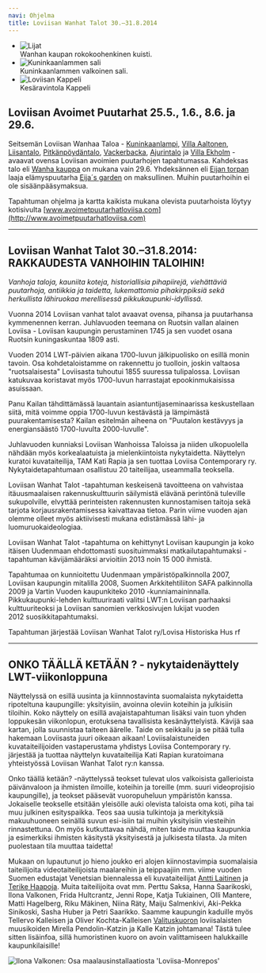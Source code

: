```yaml
---
navi: Ohjelma
title: Loviisan Wanhat Talot 30.–31.8.2014
---
```


<ul class="example-orbit" data-orbit>
  <li>
    <img src="/img/slider/kuisti.jpg" alt="Lijat" />
    <div class="orbit-caption">
      Wanhan kaupan rokokoohenkinen kuisti.
    </div>
  </li>
  <li>
    <img src="/img/slider/kuninkaanlampi.jpg" alt="Kuninkaanlammen sali" />
    <div class="orbit-caption">
      Kuninkaanlammen valkoinen sali.
    </div>
  </li>
  <li>
    <img src="/img/slider/kappeli.jpg" alt="Loviisan Kappeli" />
    <div class="orbit-caption">
      Kesäravintola Kappeli
    </div>
  </li>
</ul>

Loviisan Avoimet Puutarhat 25.5., 1.6., 8.6. ja 29.6.
-------
Seitsemän Loviisan Wanhaa Taloa - [Kuninkaanlampi](/kohteet/kuninkaanlampi), [Villa Aaltonen](/kohteet/villaaaltonen), [Liisantalo](/kohteet/liisantalo), [Pitkänpöydäntalo](/kohteet/pitkanpoydantalo), [Vackerbacka](), [Ajurintalo](/kohteet/ajurintalo) ja [Villa Ekholm](/kohteet/villaekholm) - avaavat ovensa Loviisan avoimien puutarhojen tapahtumassa. Kahdeksas talo eli [Wanha kauppa](/kohteet/wanhakauppa) on mukana vain 29.6. Yhdeksännen eli [Eijan torpan](/kohteet/eijantorppa) laaja elämyspuutarha [Eija´s garden](http://www.eijasgarden.fi) on maksullinen.
Muihin puutarhoihin ei ole sisäänpääsymaksua.

Tapahtuman ohjelma ja kartta kaikista mukana olevista puutarhoista löytyy kotisivulta [www.avoimetpuutarhatloviisa.com](http://www.avoimetpuutarhatloviisa.com)

* * *

Loviisan Wanhat Talot 30.–31.8.2014: RAKKAUDESTA VANHOIHIN TALOIHIN!
-------

<em>Vanhoja taloja, kauniita koteja, historiallisia pihapiirejä, viehättäviä puutarhoja, antiikkia ja taidetta, lukemattomia pihakirppiksiä sekä herkullista lähiruokaa merellisessä pikkukaupunki-idyllissä.</em>

Vuonna 2014 Loviisan vanhat talot avaavat ovensa, pihansa ja puutarhansa kymmenennen kerran.  Juhlavuoden teemana on Ruotsin vallan alainen Loviisa  -  Loviisan kaupungin perustaminen 1745 ja sen vuodet osana Ruotsin kuningaskuntaa 1809 asti.

Vuoden 2014 LWT-päivien aikana 1700-luvun jälkipuolisko on esillä monin  tavoin. Osa kohdetaloistamme on rakennettu jo tuolloin, joskin valtaosa "ruotsalaisesta" Loviisasta tuhoutui 1855 suuressa tulipalossa. Loviisan katukuvaa koristavat myös 1700-luvun harrastajat epookinmukaisissa asuissaan.

Panu Kailan tähdittämässä lauantain asiantuntijaseminaarissa keskustellaan siitä, mitä voimme oppia 1700-luvun kestävästä ja lämpimästä puurakentamisesta? Kailan esitelmän aiheena on "Puutalon kestävyys ja energiansäästö 1700-luvulta 2000-luvulle".

Juhlavuoden kunniaksi Loviisan Wanhoissa Taloissa ja niiden ulkopuolella nähdään myös korkealaatuista ja mielenkiintoista nykytaidetta. Näyttelyn kuratoi kuvataiteilija, TAM Kati Rapia ja sen tuottaa Loviisa Contemporary ry. Nykytaidetapahtumaan osallistuu 20 taiteilijaa, useammalla teoksella.

Loviisan Wanhat Talot -tapahtuman keskeisenä tavoitteena on vahvistaa itäuusmaalaisen rakennuskulttuurin säilymistä elävänä perintönä tuleville sukupolville, elvyttää perinteisten rakennusten kunnostamisen taitoja sekä tarjota korjausrakentamisessa kaivattavaa tietoa. Parin viime vuoden ajan olemme olleet myös aktiivisesti mukana edistämässä lähi- ja luomuruokaideologiaa.

Loviisan Wanhat Talot -tapahtuma on kehittynyt Loviisan kaupungin ja koko itäisen Uudenmaan ehdottomasti suosituimmaksi matkailutapahtumaksi - tapahtuman kävijämääräksi arvioitiin 2013 noin 15 000 ihmistä.

Tapahtumaa on kunnioitettu Uudenmaan ympäristöpalkinnolla 2007, Loviisan kaupungin mitalilla 2008, Suomen Arkkitehtiliiton SAFA  palkinnolla 2009 ja Vartin Vuoden kaupunkiteko 2010 -kunniamaininnalla. Pikkukaupunki-lehden kulttuuriraati valitsi LWT:n Loviisan parhaaksi kulttuuriteoksi ja Loviisan sanomien verkkosivujen lukijat vuoden 2012 suosikkitapahtumaksi.

Tapahtuman järjestää Loviisan Wanhat Talot ry/Lovisa Historiska Hus rf

* * *


ONKO TÄÄLLÄ KETÄÄN ? - nykytaidenäyttely LWT-viikonloppuna
-------

Näyttelyssä on esillä uusinta ja kiinnnostavinta suomalaista nykytaidetta ripoteltuna kaupungille: yksityisiin, avoinna oleviin koteihin ja julkisiin tiloihin. Koko näyttely on esillä avajaistapahtuman lisäksi vain tuon yhden loppukesän viikonlopun, erotuksena tavallisista kesänäyttelyistä. Kävijä saa kartan, jolla suunnistaa taiteen äärelle. Taide on seikkailu ja se pitää tulla hakemaan Loviisasta juuri oikeaan aikaan! Loviisalaistuneiden kuvataiteilijoiden vastaperustama yhdistys Loviisa Contemporary ry. järjestää ja tuottaa näyttelyn kuvataiteilija Kati Rapian kuratoimana yhteistyössä Loviisan Wanhat Talot ry:n kanssa.

Onko täällä ketään? -näyttelyssä teokset tulevat ulos valkoisista gallerioista päivänvaloon ja ihmisten ilmoille, koteihin ja toreille (mm. suuri videoprojisio kaupungille), ja teokset pääsevät vuoropuheluun ympäristön kanssa. Jokaiselle teokselle etsitään yleisölle auki olevista taloista oma koti, piha tai muu julkinen esityspaikka. Teos saa uusia tulkintoja ja merkityksiä makuuhuoneen seinällä suvun esi-isiin tai muihin yksityisiin viesteihin rinnastettuna. On myös kutkuttavaa nähdä, miten taide muuttaa kaupunkia ja esimerkiksi ihmisten käsitystä yksityisestä ja julkisesta tilasta. Ja miten puolestaan tila muuttaa taidetta!

Mukaan on lupautunut jo hieno joukko eri alojen kiinnostavimpia suomalaisia taiteilijoita videotaiteilijoista maalareihin ja teippaajiin mm. viime vuoden Suomen edustajat  Venetsian biennalessa eli kuvataiteilijat [Antti Laitinen](http://www.anttilaitinen.com) ja [Terike Haapoja](http://www.terikehaapoja.net). Muita taiteilijoita ovat mm. Perttu Saksa, Hanna Saarikoski, Ilona Valkonen, Frida Hultcrantz, Jenni Rope, Katja Tukiainen, Olli Mantere, Matti Hagelberg, Riku Mäkinen, Niina Räty, Maiju Salmenkivi, Aki-Pekka Sinikoski, Sasha Huber ja Petri Saarikko. Saamme kaupungin kaduille myös Tellervo Kalleisen ja Oliver Kochta-Kalleisen [Valituskuoron](http://www.complaintschoir.org) loviisalaisten muusikoiden Mirella Pendolin-Katzin ja Kalle Katzin johtamana! Tästä tulee sitten lisäinfoa, sillä humoristinen kuoro on avoin valittamiseen halukkaille kaupunkilaisille!

![](/ohjelma/monrepos.jpg "Ilona Valkonen: Osa maalausinstallaatiosta 'Loviisa-Monrepos'")
